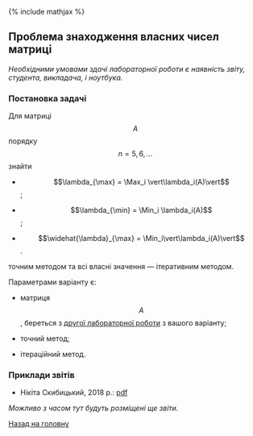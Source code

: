 {% include mathjax %}

## Проблема знаходження власних чисел матриці

_Необхідними умовами здачі лабораторної роботи є наявність звіту, студента, викладача, і ноутбука._

### Постановка задачі

Для матриці $$A$$ порядку $$n = 5, 6, \ldots$$ знайти 

- $$\lambda_{\max} = \Max_i \vert\lambda_i(A)\vert$$;

- $$\lambda_{\min} = \Min_i \lambda_i(A)$$;

- $$\widehat{\lambda}_{\max} = \Min_i\vert\lambda_i(A)\vert$$.

точним методом та всі власні значення &mdash; ітеративним методом.

Параметрами варіанту є:

- матриця $$A$$, береться з [другої лабораторної роботи](../2/README.md) з вашого варіанту;	

- точний метод;

- ітераційний метод.

<!-- ### Варіанти -->

### Приклади звітів

- Нікіта Скибицький, 2018&nbsp;р.: [pdf](tex/report.pdf)

_Можливо з часом тут будуть розміщені ще звіти._

[Назад на головну](../../README.md)